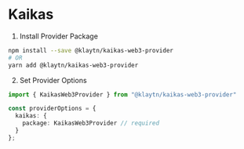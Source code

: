 # Kaikas

1. Install Provider Package 

```bash
npm install --save @klaytn/kaikas-web3-provider
# OR
yarn add @klaytn/kaikas-web3-provider
```

2. Set Provider Options

```typescript
import { KaikasWeb3Provider } from "@klaytn/kaikas-web3-provider"

const providerOptions = {
  kaikas: {
    package: KaikasWeb3Provider // required
  }
};
```